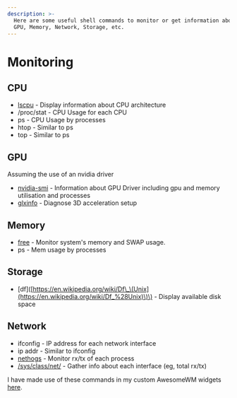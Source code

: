 ```yaml
---
description: >-
  Here are some useful shell commands to monitor or get information about CPU,
  GPU, Memory, Network, Storage, etc.
---
```


# Monitoring

## CPU

* [lscpu](https://linux.die.net/man/1/lscpu) - Display information about CPU architecture
* /proc/stat - CPU Usage for each CPU
* ps - CPU Usage by processes
* htop - Similar to ps
* top - Similar to ps

## GPU

Assuming the use of an nvidia driver

* [nvidia-smi](https://developer.nvidia.com/nvidia-system-management-interface) - Information about GPU Driver including gpu and memory utilisation and processes
* [glxinfo](https://dri.freedesktop.org/wiki/glxinfo/) - Diagnose 3D acceleration setup

## Memory

* [free](https://linuxize.com/post/free-command-in-linux/) - Monitor system's memory and SWAP usage.
* ps - Mem usage by processes

## Storage

* \[df\]\([https://en.wikipedia.org/wiki/Df\_\(Unix](https://en.wikipedia.org/wiki/Df_%28Unix)\)\) - Display available disk space

## Network

* ifconfig - IP address for each network interface
* ip addr - Similar to ifconfig
* [nethogs](https://github.com/raboof/nethogs) - Monitor rx/tx of each process
* [/sys/class/net/](https://www.kernel.org/doc/Documentation/ABI/testing/sysfs-class-net) - Gather info about each interface \(eg, total rx/tx\)

I have made use of these commands in my custom AwesomeWM widgets [here](https://github.com/JimmeeX/dotfiles/tree/master/.config/awesome/my-widgets).

